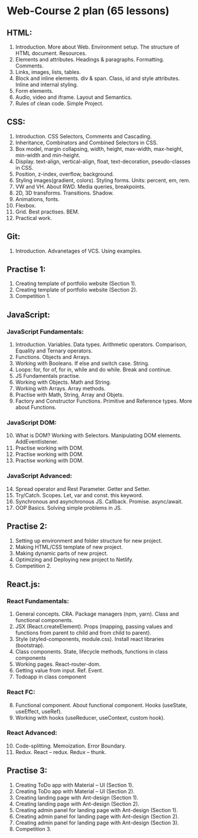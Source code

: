 # Web-Course 2 plan (65 lessons)

## HTML:

1. Introduction. More about Web. Environment setup. The structure of HTML document. Resources.
2. Elements and attributes. Headings & paragraphs. Formatting. Comments.
3. Links, images, lists, tables.
4. Block and inline elements. div & span. Class, id and style attributes. Inline and internal styling.
5. Form elements.
6. Audio, video and iframe. Layout and Semantics.
7. Rules of clean code. Simple Project.

## CSS:

1. Introduction. CSS Selectors, Comments and Cascading.
2. Inheritance, Combinators and Combined Selectors in CSS.
3. Box model, margin collapsing, width, height, max-width, max-height, min-width and min-height.
4. Display. text-align, vertical-align, float, text-decoration, pseudo-classes in CSS.
5. Position, z-index, overflow, background.
6. Styling images(gradient, colors). Styling forms. Units: percent, em, rem.
7. VW and VH. About RWD. Media queries, breakpoints.
8. 2D, 3D transforms. Transitions. Shadow.
9. Animations, fonts.
10. Flexbox.
11. Grid. Best practises. BEM.
12. Practical work.

## Git:

1.  Introduction. Advanetages of VCS. Using examples.

## Practise 1:

1. Creating template of portfolio website (Section 1).
2. Creating template of portfolio website (Section 2).
3. Competition 1.

## JavaScript:

### JavaScript Fundamentals:

1. Introduction. Variables. Data types. Arithmetic operators.
   Comparison, Equality and Ternary operators.
2. Functions. Objects and Arrays.
3. Working with Booleans. If else and switch case. String.
4. Loops: for, for of, for in, while and do while. Break and continue.
5. JS Fundamentals practise.
6. Working with Objects. Math and String.
7. Working with Arrays. Array methods.
8. Practise with Math, String, Array and Objets.
9. Factory and Constructor Functions. Primitive and Reference types. More about Functions.

### JavaScript DOM:

10. What is DOM? Working with Selectors. Manipulating DOM elements. AddEventlistener.
11. Practise working with DOM.
12. Practise working with DOM.
13. Practise working with DOM.

### JavaScript Advanced:

14. Spread operator and Rest Parameter. Getter and Setter.
15. Try/Catch. Scopes. Let, var and const. this keyword.
16. Synchronous and asynchronous JS. Callback. Promise. async/await.
17. OOP Basics. Solving simple problems in JS.

## Practise 2:

1. Setting up environment and folder structure for new project.
2. Making HTML/CSS template of new project.
3. Making dynamic parts of new project.
4. Optimizing and Deploying new project to Netlify.
5. Competition 2.

## React.js:

### React Fundamentals:

1.  General concepts. CRA. Package managers (npm, yarn). Class and functional components.
2.  JSX (React.createElement). Props (mapping, passing values and functions from parent to child and from child to parent).
3.  Style (styled-components, module.css). Install react libraries (bootstrap).
4.  Class components. State, lifecycle methods, functions in class components
5.  Working pages. React-router-dom.
6.  Getting value from input. Ref. Event.
7.  Todoapp in class component

### React FC:

8.  Functional component. About functional component. Hooks (useState, useEffect, useRef).
9.  Working with hooks (useReducer, useContext, custom hook).

### React Advanced:

10. Code-splitting. Memoization. Error Boundary.
11. Redux. React – redux. Redux – thunk.

## Practise 3:

1.  Creating ToDo app with Material – UI (Section 1).
2.  Creating ToDo app with Material – UI (Section 2).
3.  Creating landing page with Ant-design (Section 1).
4.  Creating landing page with Ant-design (Section 2).
5.  Creating admin panel for landing page with Ant-design (Section 1).
6.  Creating admin panel for landing page with Ant-design (Section 2).
7.  Creating admin panel for landing page with Ant-design (Section 3).
8.  Competition 3.
